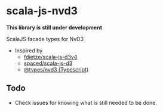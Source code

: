 # scala-js-nvd3

__This library is still under development__

ScalaJS facade types for NvD3

 - Inspired by
    - [fdietze/scala-js-d3v4](https://github.com/fdietze/scala-js-d3v4)
    - [spaced/scala-js-d3](https://github.com/spaced/scala-js-d3)
    - [@types/nvd3 (Typescript)](https://github.com/DefinitelyTyped/DefinitelyTyped/tree/master/nvd3)
    
## Todo
- Check issues for knowing what is still needed to be done.